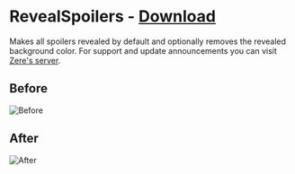# RevealSpoilers - [Download](https://betterdiscord.net/ghdl?url=https://raw.githubusercontent.com/rauenzi/BetterDiscordAddons/master/Plugins/RevealSpoilers/RevealSpoilers.plugin.js)

Makes all spoilers revealed by default and optionally removes the revealed background color. For support and update announcements you can visit [Zere's server](https://bit.ly/ZeresServer).

## Before

![Before](https://i.imgur.com/SIin9kk.png)

## After

![After](https://i.imgur.com/ebNLMYh.png)


